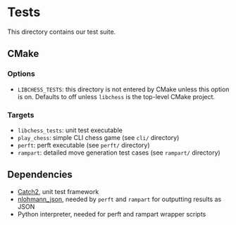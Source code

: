 # Tests

This directory contains our test suite.

## CMake

### Options

* `LIBCHESS_TESTS`: this directory is not entered by CMake unless this option is on. Defaults to off unless `libchess` is the top-level CMake project.

### Targets

* `libchess_tests`: unit test executable
* `play_chess`: simple CLI chess game (see `cli/` directory)
* `perft`: perft executable (see `perft/` directory)
* `rampart`: detailed move generation test cases (see `rampart/` directory)

## Dependencies

* [Catch2](https://github.com/catchorg/Catch2), unit test framework
* [nlohmann_json](https://json.nlohmann.me/), needed by `perft` and `rampart` for outputting results as JSON
* Python interpreter, needed for perft and rampart wrapper scripts
